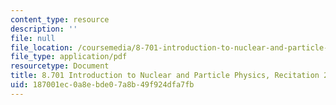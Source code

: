 ```yaml
---
content_type: resource
description: ''
file: null
file_location: /coursemedia/8-701-introduction-to-nuclear-and-particle-physics-fall-2020/187001ec0a8ebde07a8b49f924dfa7fb_MIT8_701f20_rec2.pdf
file_type: application/pdf
resourcetype: Document
title: 8.701 Introduction to Nuclear and Particle Physics, Recitation 2
uid: 187001ec-0a8e-bde0-7a8b-49f924dfa7fb
---
```

